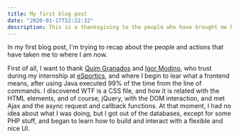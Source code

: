 ```yaml
---
title: My first blog post
date: "2020-01-17T22:22:32"
description: This is a thanksgiving to the people who have brought me here
---
```


In my first blog post, I'm trying to recap about the people and actions
that have taken me to where I am now.

First of all, I want to thank
[Quim Granados](https://www.linkedin.com/in/quimgranados/)
and [Igor Modino](https://www.linkedin.com/in/igor-modino-p%C3%A9rez-83426539/),
who trust during my internship at [eSportics](https://www.esportics.com/es/),
and where I begin to lear what a frontend means, after using Java executed 99%
of the time from the line of commands. I discovered WTF is a CSS file, and how it
is related with the HTML elements, and of course, jQuery, with the DOM interaction,
and met Ajax and the async request and callback functions. At that moment, I had
no idea about what I was doing, but I got out of the databases, except for some
PHP stuff, and began to learn how to build and interact with a flexible and nice UI.
